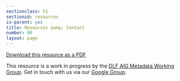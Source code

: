 ```yaml
---
sectionclass: h1
sectionid: resources
is-parent: yes
title: Resources &amp; Contact
number: 90
layout: page
---
```

[Download this resource as a PDF](../img/DLFMetadataAssessmentWorkingGroup2016.pdf)

This resource is a work in progress by the [DLF AIG Metadata Working Group](https://wiki.diglib.org/Assessment:Metadata). Get in touch with us via our [Google Group](https://groups.google.com/forum/#!forum/dlf-aig-metadata-assessment-working-group).
